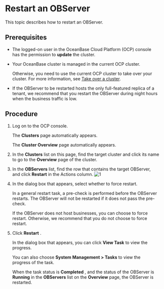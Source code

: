 Restart an OBServer 
========================================

This topic describes how to restart an OBServer. 

Prerequisites 
----------------------------------

* The logged-on user in the OceanBase Cloud Platform (OCP) console has the permission to **update** the cluster.

  

* Your OceanBase cluster is managed in the current OCP cluster. 

  Otherwise, you need to use the current OCP cluster to take over your cluster. For more information, see [Take over a cluster](../100.takeover-cluster.md).
  

* If the OBServer to be restarted hosts the only full-featured replica of a tenant, we recommend that you restart the OBServer during night hours when the business traffic is low.

  




Procedure 
------------------------------

1. Log on to the OCP console. 

   The **Clusters** page automatically appears. 

   The **Cluster Overview** page automatically appears.
   

2. In the **Clusters** list on this page, find the target cluster and click its name to go to the **Overview** page of the cluster.

   

3. In the **OBServers** list, find the row that contains the target OBServer, and click **Restart** in the Actions column. ![1](https://help-static-aliyun-doc.aliyuncs.com/assets/img/en-US/5004306461/p399396.png)

   

4. In the dialog box that appears, select whether to force restart. 

   In a general restart task, a pre-check is performed before the OBServer restarts. The OBServer will not be restarted if it does not pass the pre-check.

   If the OBServer does not host businesses, you can choose to force restart. Otherwise, we recommend that you do not choose to force restart.
   

5. Click **Restart** . 

   In the dialog box that appears, you can click **View Task** to view the progress. 

   You can also choose **System Management \> Tasks** to view the progress of the task. 

   When the task status is **Completed** , and the status of the OBServer is **Running** in the **OBServers** list on the **Overview** page, the OBServer is restarted.
   



